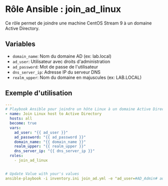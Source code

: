 # Rôle Ansible : join_ad_linux

Ce rôle permet de joindre une machine CentOS Stream 9 à un domaine Active Directory.

## Variables

- `domain_name`: Nom du domaine AD (ex: lab.local)
- `ad_user`: Utilisateur avec droits d'administration
- `ad_password`: Mot de passe de l'utilisateur
- `dns_server_ip`: Adresse IP du serveur DNS
- `realm_upper`: Nom du domaine en majuscules (ex: LAB.LOCAL)

## Exemple d'utilisation

```yaml
---
# Playbook Ansible pour joindre un hôte Linux à un domaine Active Directory
- name: Join Linux host to Active Directory
  hosts: all
  become: true
  vars:
    ad_user: "{{ ad_user }}"
    ad_password: "{{ ad_password }}"
    domain_name: "{{ domain_name }}"
    realm_upper: "{{ realm_upper }}"
    dns_server_ip: "{{ dns_server_ip }}"
  roles:
    - join_ad_linux


# Update Value with your's values
ansible-playbook -i inventory.ini join_ad.yml -e "ad_user=#AD_Admin# ad_password=#SuperSecret# domain_name=#domain.lab.local# realm_upper=#LAB.LOCAL# dns_server_ip=#192.168.1.103#"




